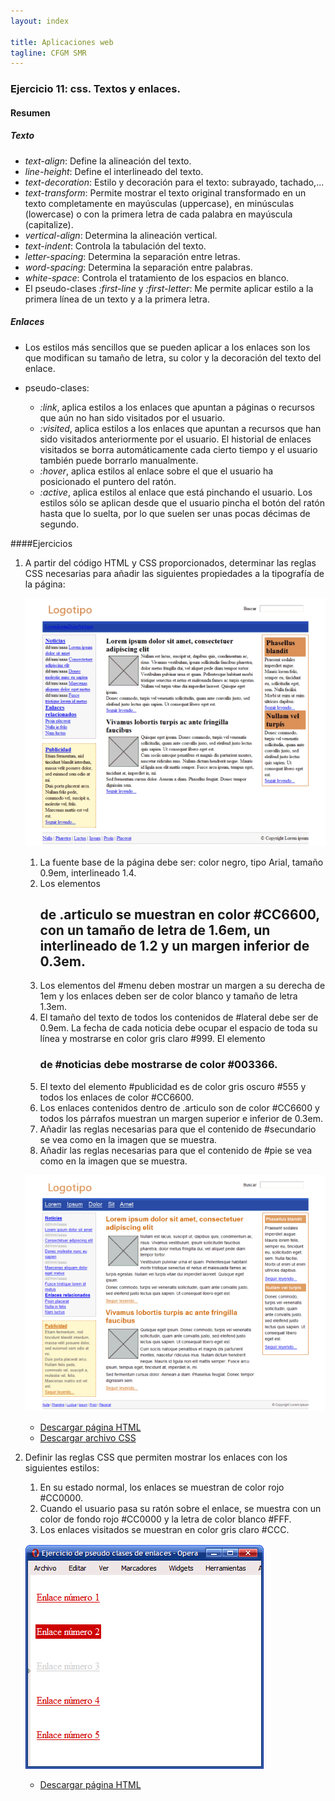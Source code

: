 ```yaml
---
layout: index

title: Aplicaciones web
tagline: CFGM SMR
---
```


### Ejercicio 11: css. Textos y enlaces.

#### Resumen

##### Texto

* *text-align*: Define la alineación del texto.
* *line-height*: Define el interlineado del texto.
* *text-decoration*: Estilo y decoración para el texto: subrayado, tachado,...
* *text-transform*: Permite mostrar el texto original transformado en un texto completamente en mayúsculas (uppercase), en minúsculas (lowercase) o con la primera letra de cada palabra en mayúscula (capitalize).
* *vertical-align*: Determina la alineación vertical.
* *text-indent*: Controla la tabulación del texto.
* *letter-spacing*: Determina la separación entre letras.
* *word-spacing*: Determina la separación entre palabras.
* *white-space*: Controla el tratamiento de los espacios en blanco.
* El pseudo-clases *:first-line* y *:first-letter*: Me permite aplicar estilo a la primera línea de un texto y a la primera letra.

##### Enlaces

* Los estilos más sencillos que se pueden aplicar a los enlaces son los que modifican su tamaño de letra, su color y la decoración del texto del enlace.
* pseudo-clases:

	* *:link*, aplica estilos a los enlaces que apuntan a páginas o recursos que aún no han sido visitados por el usuario.
    * *:visited*, aplica estilos a los enlaces que apuntan a recursos que han sido visitados anteriormente por el usuario. El historial de enlaces visitados se borra automáticamente cada cierto tiempo y el usuario también puede borrarlo manualmente.
    * *:hover*, aplica estilos al enlace sobre el que el usuario ha posicionado el puntero del ratón.
    * *:active*, aplica estilos al enlace que está pinchando el usuario. Los estilos sólo se aplican desde que el usuario pincha el botón del ratón hasta que lo suelta, por lo que suelen ser unas pocas décimas de segundo.

####Ejercicios

1. A partir del código HTML y CSS proporcionados, determinar las reglas CSS necesarias para añadir las siguientes propiedades a la tipografía de la página:

	![ej11](img/ej11_1.gif)

    1. La fuente base de la página debe ser: color negro, tipo Arial, tamaño 0.9em, interlineado 1.4.
    2. Los elementos <h2> de .articulo se muestran en color #CC6600, con un tamaño de letra de 1.6em, un interlineado de 1.2 y un margen inferior de 0.3em.
    3. Los elementos del #menu deben mostrar un margen a su derecha de 1em y los enlaces deben ser de color blanco y tamaño de letra 1.3em.
    4. El tamaño del texto de todos los contenidos de #lateral debe ser de 0.9em. La fecha de cada noticia debe ocupar el espacio de toda su línea y mostrarse en color gris claro #999. El elemento <h3> de #noticias debe mostrarse de color #003366.
    5. El texto del elemento #publicidad es de color gris oscuro #555 y todos los enlaces de color #CC6600.
    6. Los enlaces contenidos dentro de .articulo son de color #CC6600 y todos los párrafos muestran un margen superior e inferior de 0.3em.
    7. Añadir las reglas necesarias para que el contenido de #secundario se vea como en la imagen que se muestra.
    8. Añadir las reglas necesarias para que el contenido de #pie se vea como en la imagen que se muestra.

	![ej11](img/ej11_2.gif)

	* [Descargar página HTML](ej/pagina_completa.html)
	* [Descargar archivo CSS](ej/ejercicio7.css)

2. Definir las reglas CSS que permiten mostrar los enlaces con los siguientes estilos:

    1. En su estado normal, los enlaces se muestran de color rojo #CC0000.
    2. Cuando el usuario pasa su ratón sobre el enlace, se muestra con un color de fondo rojo #CC0000 y la letra de color blanco #FFF.
    3. Los enlaces visitados se muestran en color gris claro #CCC.

	![ej11](img/ej11_3.gif)

	* [Descargar página HTML](ej/ejercicio8.html)
